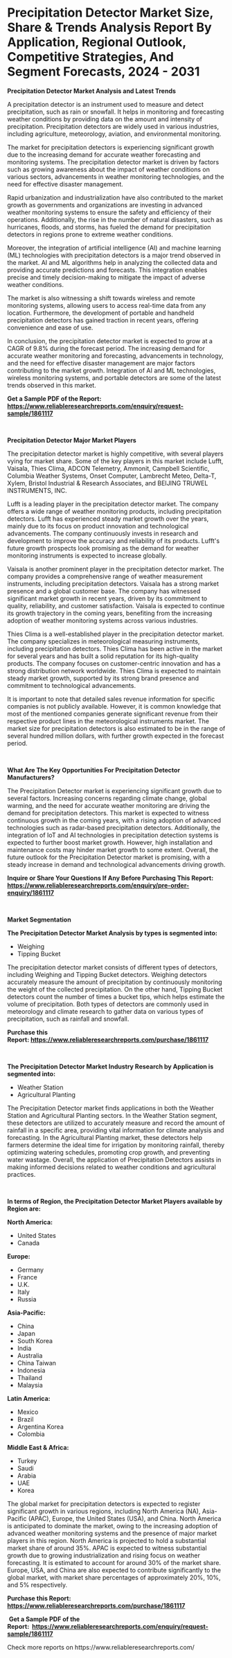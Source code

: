 <p><h1>Precipitation Detector Market Size, Share & Trends Analysis Report By Application, Regional Outlook, Competitive Strategies, And Segment Forecasts, 2024 - 2031</h1></p><p><strong>Precipitation Detector Market Analysis and Latest Trends</strong></p>
<p><p>A precipitation detector is an instrument used to measure and detect precipitation, such as rain or snowfall. It helps in monitoring and forecasting weather conditions by providing data on the amount and intensity of precipitation. Precipitation detectors are widely used in various industries, including agriculture, meteorology, aviation, and environmental monitoring.</p><p>The market for precipitation detectors is experiencing significant growth due to the increasing demand for accurate weather forecasting and monitoring systems. The precipitation detector market is driven by factors such as growing awareness about the impact of weather conditions on various sectors, advancements in weather monitoring technologies, and the need for effective disaster management.</p><p>Rapid urbanization and industrialization have also contributed to the market growth as governments and organizations are investing in advanced weather monitoring systems to ensure the safety and efficiency of their operations. Additionally, the rise in the number of natural disasters, such as hurricanes, floods, and storms, has fueled the demand for precipitation detectors in regions prone to extreme weather conditions.</p><p>Moreover, the integration of artificial intelligence (AI) and machine learning (ML) technologies with precipitation detectors is a major trend observed in the market. AI and ML algorithms help in analyzing the collected data and providing accurate predictions and forecasts. This integration enables precise and timely decision-making to mitigate the impact of adverse weather conditions.</p><p>The market is also witnessing a shift towards wireless and remote monitoring systems, allowing users to access real-time data from any location. Furthermore, the development of portable and handheld precipitation detectors has gained traction in recent years, offering convenience and ease of use.</p><p>In conclusion, the precipitation detector market is expected to grow at a CAGR of 9.8% during the forecast period. The increasing demand for accurate weather monitoring and forecasting, advancements in technology, and the need for effective disaster management are major factors contributing to the market growth. Integration of AI and ML technologies, wireless monitoring systems, and portable detectors are some of the latest trends observed in this market.</p></p>
<p><strong>Get a Sample PDF of the Report:&nbsp; <a href="https://www.reliableresearchreports.com/enquiry/request-sample/1861117">https://www.reliableresearchreports.com/enquiry/request-sample/1861117</a></strong></p>
<p>&nbsp;</p>
<p><strong>Precipitation Detector Major Market Players</strong></p>
<p><p>The precipitation detector market is highly competitive, with several players vying for market share. Some of the key players in this market include Lufft, Vaisala, Thies Clima, ADCON Telemetry, Ammonit, Campbell Scientific, Columbia Weather Systems, Onset Computer, Lambrecht Meteo, Delta-T, Xylem, Bristol Industrial & Research Associates, and BEIJING TRUWEL INSTRUMENTS, INC.</p><p>Lufft is a leading player in the precipitation detector market. The company offers a wide range of weather monitoring products, including precipitation detectors. Lufft has experienced steady market growth over the years, mainly due to its focus on product innovation and technological advancements. The company continuously invests in research and development to improve the accuracy and reliability of its products. Lufft's future growth prospects look promising as the demand for weather monitoring instruments is expected to increase globally.</p><p>Vaisala is another prominent player in the precipitation detector market. The company provides a comprehensive range of weather measurement instruments, including precipitation detectors. Vaisala has a strong market presence and a global customer base. The company has witnessed significant market growth in recent years, driven by its commitment to quality, reliability, and customer satisfaction. Vaisala is expected to continue its growth trajectory in the coming years, benefiting from the increasing adoption of weather monitoring systems across various industries.</p><p>Thies Clima is a well-established player in the precipitation detector market. The company specializes in meteorological measuring instruments, including precipitation detectors. Thies Clima has been active in the market for several years and has built a solid reputation for its high-quality products. The company focuses on customer-centric innovation and has a strong distribution network worldwide. Thies Clima is expected to maintain steady market growth, supported by its strong brand presence and commitment to technological advancements.</p><p>It is important to note that detailed sales revenue information for specific companies is not publicly available. However, it is common knowledge that most of the mentioned companies generate significant revenue from their respective product lines in the meteorological instruments market. The market size for precipitation detectors is also estimated to be in the range of several hundred million dollars, with further growth expected in the forecast period.</p></p>
<p>&nbsp;</p>
<p><strong>What Are The Key Opportunities For Precipitation Detector Manufacturers?</strong></p>
<p><p>The Precipitation Detector market is experiencing significant growth due to several factors. Increasing concerns regarding climate change, global warming, and the need for accurate weather monitoring are driving the demand for precipitation detectors. This market is expected to witness continuous growth in the coming years, with a rising adoption of advanced technologies such as radar-based precipitation detectors. Additionally, the integration of IoT and AI technologies in precipitation detection systems is expected to further boost market growth. However, high installation and maintenance costs may hinder market growth to some extent. Overall, the future outlook for the Precipitation Detector market is promising, with a steady increase in demand and technological advancements driving growth.</p></p>
<p><strong>Inquire or Share Your Questions If Any Before Purchasing This Report: <a href="https://www.reliableresearchreports.com/enquiry/pre-order-enquiry/1861117">https://www.reliableresearchreports.com/enquiry/pre-order-enquiry/1861117</a></strong></p>
<p>&nbsp;</p>
<p><strong>Market Segmentation</strong></p>
<p><strong>The Precipitation Detector Market Analysis by types is segmented into:</strong></p>
<p><ul><li>Weighing</li><li>Tipping Bucket</li></ul></p>
<p><p>The precipitation detector market consists of different types of detectors, including Weighing and Tipping Bucket detectors. Weighing detectors accurately measure the amount of precipitation by continuously monitoring the weight of the collected precipitation. On the other hand, Tipping Bucket detectors count the number of times a bucket tips, which helps estimate the volume of precipitation. Both types of detectors are commonly used in meteorology and climate research to gather data on various types of precipitation, such as rainfall and snowfall.</p></p>
<p><strong>Purchase this Report:&nbsp;<a href="https://www.reliableresearchreports.com/purchase/1861117">https://www.reliableresearchreports.com/purchase/1861117</a></strong></p>
<p>&nbsp;</p>
<p><strong>The Precipitation Detector Market Industry Research by Application is segmented into:</strong></p>
<p><ul><li>Weather Station</li><li>Agricultural Planting</li></ul></p>
<p><p>The Precipitation Detector market finds applications in both the Weather Station and Agricultural Planting sectors. In the Weather Station segment, these detectors are utilized to accurately measure and record the amount of rainfall in a specific area, providing vital information for climate analysis and forecasting. In the Agricultural Planting market, these detectors help farmers determine the ideal time for irrigation by monitoring rainfall, thereby optimizing watering schedules, promoting crop growth, and preventing water wastage. Overall, the application of Precipitation Detectors assists in making informed decisions related to weather conditions and agricultural practices.</p></p>
<p>&nbsp;</p>
<p><strong>In terms of Region, the Precipitation Detector Market Players available by Region are:</strong></p>
<p>
    <p> <strong> North America: </strong>
        <ul>
            <li>United States</li>
            <li>Canada</li>
        </ul>
        </p> 
    <p> <strong> Europe: </strong>
        <ul>
            <li>Germany</li>
            <li>France</li>
            <li>U.K.</li>
            <li>Italy</li>
            <li>Russia</li>
        </ul>
        </p> 
    <p> <strong> Asia-Pacific: </strong>
        <ul>
            <li>China</li>
            <li>Japan</li>
            <li>South Korea</li>
            <li>India</li>
            <li>Australia</li>
            <li>China Taiwan</li>
            <li>Indonesia</li>
            <li>Thailand</li>
            <li>Malaysia</li>
        </ul>
        </p> 
    <p> <strong> Latin America: </strong>
        <ul>
            <li>Mexico</li>
            <li>Brazil</li>
            <li>Argentina Korea</li>
            <li>Colombia</li>
        </ul>
        </p> 
    <p> <strong> Middle East & Africa: </strong>
        <ul>
            <li>Turkey</li>
            <li>Saudi</li>
            <li>Arabia</li>
            <li>UAE</li>
            <li>Korea</li>
        </ul>
    </p>
    </p>
<p><p>The global market for precipitation detectors is expected to register significant growth in various regions, including North America (NA), Asia-Pacific (APAC), Europe, the United States (USA), and China. North America is anticipated to dominate the market, owing to the increasing adoption of advanced weather monitoring systems and the presence of major market players in this region. North America is projected to hold a substantial market share of around 35%. APAC is expected to witness substantial growth due to growing industrialization and rising focus on weather forecasting. It is estimated to account for around 30% of the market share. Europe, USA, and China are also expected to contribute significantly to the global market, with market share percentages of approximately 20%, 10%, and 5% respectively.</p></p>
<p><strong>Purchase this Report: <a href="https://www.reliableresearchreports.com/purchase/1861117">https://www.reliableresearchreports.com/purchase/1861117</a></strong></p>
<p>&nbsp;<strong>Get a Sample PDF of the Report:&nbsp;&nbsp;<a href="https://www.reliableresearchreports.com/enquiry/request-sample/1861117">https://www.reliableresearchreports.com/enquiry/request-sample/1861117</a></strong></p>
<p><strong></strong></p>
<p>Check more reports on https://www.reliableresearchreports.com/</p>